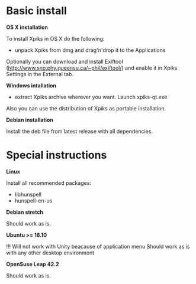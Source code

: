 # Basic install #

**OS X installation**

To install Xpiks in OS X do the following:

- unpack Xpiks from dmg and drag'n'drop it to the Applications

Optionally you can download and install Exiftool (http://www.sno.phy.queensu.ca/~phil/exiftool/) and enable it in Xpiks Settings in the External tab.

**Windows intallation**

- extract Xpiks archive wherever you want. Launch xpiks-qt.exe

Also you can use the distribution of Xpiks as portable installation.

**Debian installation**

Install the deb file from latest release with all dependencies.

# Special instructions #
**Linux**

Install all recommended packages:
- libhunspell
- hunspell-en-us

**Debian stretch**

Should work as is.

**Ubuntu >= 16.10**

!!! Will not work with Unity beacause of application menu
Should work as is with any other desktop environment

**OpenSuse Leap 42.2**

Should work as is.
